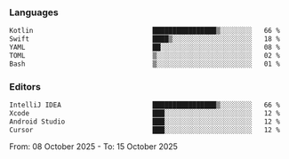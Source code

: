 <!--START_SECTION:waka-->
### Languages
```txt
Kotlin                              ████████████████▒░░░░░░░░   66 %
Swift                               ████▒░░░░░░░░░░░░░░░░░░░░   18 %
YAML                                ██░░░░░░░░░░░░░░░░░░░░░░░   08 %
TOML                                ▒░░░░░░░░░░░░░░░░░░░░░░░░   02 %
Bash                                ▒░░░░░░░░░░░░░░░░░░░░░░░░   01 %
```

### Editors
```txt
IntelliJ IDEA                       ████████████████▒░░░░░░░░   66 %
Xcode                               ███░░░░░░░░░░░░░░░░░░░░░░   12 %
Android Studio                      ███░░░░░░░░░░░░░░░░░░░░░░   12 %
Cursor                              ███░░░░░░░░░░░░░░░░░░░░░░   12 %
```

From: 08 October 2025 - To: 15 October 2025
<!--END_SECTION:waka-->
